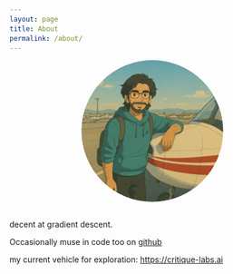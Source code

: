 ```yaml
---
layout: page
title: About
permalink: /about/
---
```


<img src="me.png" alt="Profile Picture" class="profile-pic" style="display: block; margin: 0 auto; max-width: 250px; border-radius: 50%;">  

<br>

decent at gradient descent. 


Occasionally muse in code too on [github](https://github.com/parthh01)

my current vehicle for exploration: https://critique-labs.ai